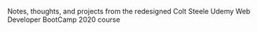 Notes, thoughts, and projects from the redesigned Colt Steele Udemy Web Developer BootCamp 2020 course
